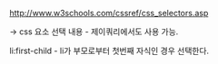 http://www.w3schools.com/cssref/css_selectors.asp

-> css 요소 선택 내용 - 제이쿼리에서도 사용 가능.

li:first-child - li가 부모로부터 첫번째 자식인 경우 선택한다.
